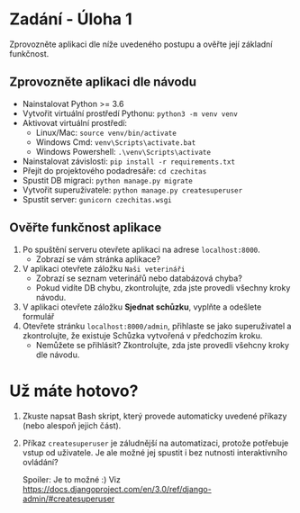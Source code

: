 # Zadání - Úloha 1

Zprovozněte aplikaci dle níže uvedeného postupu a ověřte její základní funkčnost.

## Zprovozněte aplikaci dle návodu

- Nainstalovat Python >= 3.6
- Vytvořit virtuální prostředí Pythonu: `python3 -m venv venv`
- Aktivovat virtuální prostředí:
  - Linux/Mac: `source venv/bin/activate`
  - Windows Cmd: `venv\Scripts\activate.bat`
  - Windows Powershell: `.\venv\Scripts\activate`
- Nainstalovat závislosti: `pip install -r requirements.txt`
- Přejít do projektového podadresáře: `cd czechitas`
- Spustit DB migraci: `python manage.py migrate`
- Vytvořit superuživatele: `python manage.py createsuperuser`
- Spustit server: `gunicorn czechitas.wsgi`

## Ověřte funkčnost aplikace

1. Po spuštění serveru otevřete aplikaci na adrese `localhost:8000`.
   - Zobrazí se vám stránka aplikace?
2. V aplikaci otevřete záložku `Naši veterináři`
   - Zobrazí se seznam veterinářů nebo databázová chyba?
   - Pokud vidíte DB chybu, zkontrolujte, zda jste provedli všechny kroky návodu.
3. V aplikaci otevřete záložku **Sjednat schůzku**, vyplňte a odešlete formulář
4. Otevřete stránku `localhost:8000/admin`, přihlaste se jako superuživatel a zkontrolujte, že existuje Schůzka vytvořená v předchozím kroku.
   - Nemůžete se přihlásit? Zkontrolujte, zda jste provedli všehcny kroky dle návodu.

# Už máte hotovo?

1. Zkuste napsat Bash skript, který provede automaticky uvedené příkazy (nebo alespoň jejich část).

2. Příkaz `createsuperuser` je záludnější na automatizaci, protože potřebuje vstup od uživatele. Je ale možné jej spustit i bez nutnosti interaktivního ovládání?

   Spoiler: Je to možné :) Viz https://docs.djangoproject.com/en/3.0/ref/django-admin/#createsuperuser
